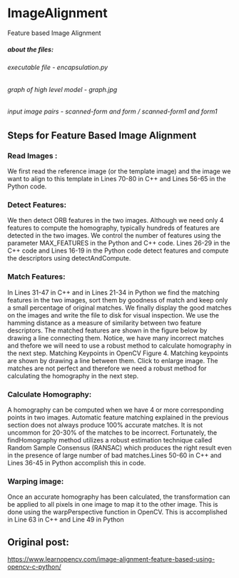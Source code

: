 # ImageAlignment
Feature based Image Alignment

##### about the files:
###### executable file - encapsulation.py
###### graph of high level model - graph.jpg
###### input image pairs - scanned-form and form / scanned-form1 and form1


## Steps for Feature Based Image Alignment

### Read Images : 
We first read the reference image (or the template image) and the image we want to align to this template in Lines 70-80 in C++ and Lines 56-65 in the Python code.

### Detect Features:
We then detect ORB features in the two images. Although we need only 4 features to compute the homography, typically hundreds of features are detected in the two images. We control the number of features using the parameter MAX_FEATURES in the Python and C++ code. Lines 26-29 in the C++ code and Lines 16-19 in the Python code detect features and compute the descriptors using detectAndCompute.

### Match Features:
In Lines 31-47 in C++ and in Lines 21-34 in Python we find the matching features in the two images, sort them by goodness of match and keep only a small percentage of original matches. We finally display the good matches on the images and write the file to disk for visual inspection. We use the hamming distance as a measure of similarity between two feature descriptors. The matched features are shown in the figure below by drawing a line connecting them. Notice, we have many incorrect matches and thefore we will need to use a robust method to calculate homography in the next step.
Matching Keypoints in OpenCV
Figure 4. Matching keypoints are shown by drawing a line between them. Click to enlarge image. The matches are not perfect and therefore we need a robust method for calculating the homography in the next step.

### Calculate Homography:
A homography can be computed when we have 4 or more corresponding points in two images. Automatic feature matching explained in the previous section does not always produce 100% accurate matches. It is not uncommon for 20-30% of the matches to be incorrect. Fortunately, the findHomography method utilizes a robust estimation technique called Random Sample Consensus (RANSAC) which produces the right result even in the presence of large number of bad matches.Lines 50-60 in C++ and Lines 36-45 in Python accomplish this in code.

### Warping image:
Once an accurate homography has been calculated, the transformation can be applied to all pixels in one image to map it to the other image. This is done using the warpPerspective function in OpenCV. This is accomplished in Line 63 in C++ and Line 49 in Python


## Original post:
https://www.learnopencv.com/image-alignment-feature-based-using-opencv-c-python/
